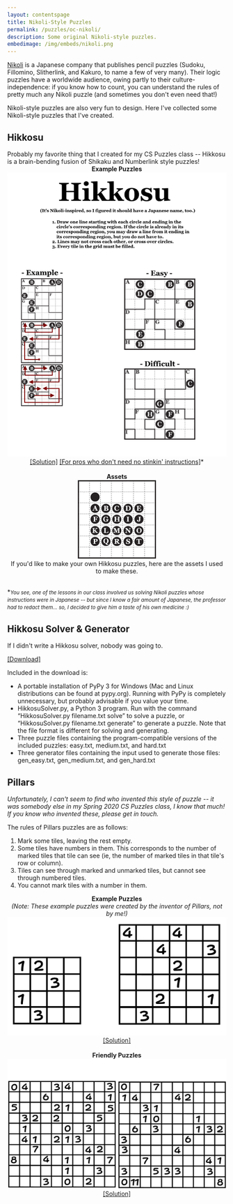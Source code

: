 ```yaml
---
layout: contentspage
title: Nikoli-Style Puzzles
permalink: /puzzles/oc-nikoli/
description: Some original Nikoli-style puzzles.
embedimage: /img/embeds/nikoli.png
---
```


<a href="https://www.nikoli.co.jp/en/puzzles/">Nikoli</a> is a Japanese company that publishes pencil puzzles (Sudoku, Fillomino, Slitherlink, and Kakuro, to name a few of very many). Their logic puzzles have a worldwide audience, owing partly to their culture-independence: if you know how to count, you can understand the rules of pretty much any Nikoli puzzle (and sometimes you don't even need that!)

Nikoli-style puzzles are also very fun to design. Here I've collected some Nikoli-style puzzles that I've created.

<!--more-->

<h2 id="1">Hikkosu</h2>
Probably my favorite thing that I created for my CS Puzzles class -- Hikkosu is a brain-bending fusion of Shikaku and Numberlink style puzzles!

<center>
<b>Example Puzzles</b><br/>
<img src="/img/nikoli/Hikkosu-Example.png"><br/>
<a href="/img/nikoli/Hikkosu-Example-Solved.png">[Solution]</a>
<a href="/img/nikoli/Hikkosu-Joke.png">[For pros who don't need no stinkin' instructions]</a>*
</center>

<br/>

<center>
<b>Assets</b><br/>
<img src="/img/nikoli/Hikkosu-Assets.png"><br/>
If you'd like to make your own Hikkosu puzzles, here are the assets I used to make these.
</center>

<br/>

\*<small><em>You see, one of the lessons in our class involved us solving Nikoli puzzles whose instructions were in Japanese -- but since I know a fair amount of Japanese, the professor had to redact them... so, I decided to give him a taste of his own medicine :)</em></small>

<h2 id="2">Hikkosu Solver & Generator</h2>
If I didn't write a Hikkosu solver, nobody was going to.

<a href="/downloads/nikoli/Hikkosu-Solver.zip">[Download]</a>

Included in the download is:
<ul>
	<li>A portable installation of PyPy 3 for Windows (Mac and Linux distributions can be found at pypy.org). Running with PyPy is completely unnecessary, but probably advisable if you value your time.</li>
	<li>HikkosuSolver.py, a Python 3 program. Run with the command “HikkosuSolver.py filename.txt solve” to solve a puzzle, or “HikkosuSolver.py filename.txt generate” to generate a puzzle. Note that the file format is different for solving and generating.</li>
	<li>Three puzzle files containing the program-compatible versions of the included puzzles: easy.txt, medium.txt, and hard.txt</li>
	<li>Three generator files containing the input used to generate those files: gen_easy.txt, gen_medium.txt, and gen_hard.txt</li>
</ul>

<h2 id="3">Pillars</h2>
<em>Unfortunately, I can't seem to find who invented this style of puzzle -- it was somebody else in my Spring 2020 CS Puzzles class, I know that much! If you know who invented these, please get in touch.</em>

The rules of Pillars puzzles are as follows:
<ol>
	<li>Mark some tiles, leaving the rest empty.</li>
	<li>Some tiles have numbers in them. This corresponds to the number of marked tiles that tile can see (ie, the number of marked tiles in that tile's row or column).</li>
	<li>Tiles can see through marked and unmarked tiles, but cannot see through numbered tiles.</li>
	<li>You cannot mark tiles with a number in them.</li>
</ol>

<center>
<b>Example Puzzles</b><br/>
<em>(Note: These example puzzles were created by the inventor of Pillars, not by me!)</em>
<img src="/img/nikoli/Pillars-Example.png"><br/>
<a href="/img/nikoli/Pillars-Example-Solved.png">[Solution]</a>
</center>

<br/>

<center>
<b>Friendly Puzzles</b><br/>
<img src="/img/nikoli/Pillars-1.png"><br/>
<a href="/img/nikoli/Pillars-1-Solved.png">[Solution]</a>
</center>